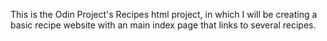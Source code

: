 This is the Odin Project's Recipes html project, in which I will be creating a basic recipe website with an main index page that links to several recipes. 